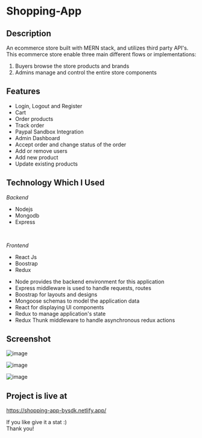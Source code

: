 # Shopping-App

## Description

An ecommerce store built with MERN stack, and utilizes third party API's. This ecommerce store enable three main different flows or implementations:

1. Buyers browse the store products and brands
2. Admins manage and control the entire store components

## Features
  * Login, Logout and Register
  * Cart
  * Order products
  * Track order
  * Paypal Sandbox Integration
  * Admin Dashboard
  * Accept order and change status of the order
  * Add or remove users
  * Add new product
  * Update existing products

## Technology Which I Used
<i>Backend</i>
<ul>
  <li>Nodejs</li>
  <li>Mongodb</li>
  <li>Express</li>
  </ul>
    <br/>
    
 <i>Frontend</i> 
  <ul>
    <li>React Js</li>
  <li>Boostrap</li>
  <li>Redux</li>
  </ul>

  * Node provides the backend environment for this application
  * Express middleware is used to handle requests, routes
  * Boostrap for layouts and designs
  * Mongoose schemas to model the application data
  * React for displaying UI components
  * Redux to manage application's state
  * Redux Thunk middleware to handle asynchronous redux actions

 ## Screenshot

 ![image](https://github.com/mrsajids/My-Shopping-App/assets/123931227/c465c527-d6c8-4d81-b4b6-529b6b51e2f3)

 ![image](https://github.com/mrsajids/My-Shopping-App/assets/123931227/1aeb1cab-e4ac-409a-bdbb-9ad586be36d6)

![image](https://github.com/mrsajids/My-Shopping-App/assets/123931227/14f8814e-b64a-4ba9-88e4-dc421f4178df)

## Project is live at 
https://shopping-app-bysdk.netlify.app/

 If you like give it a stat  :)
 <br/>
 Thank you!
